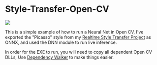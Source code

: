 # Style-Transfer-Open-CV

![](style-transfer/example/style_transfer.gif)

This is a simple example of how to run a Neural Net in Open CV, I've exported the "Picasso" style from my [Realtime Style Transfer Project](https://github.com/NeuralVFX/real-time-style-transfer) as ONNX, and used the DNN module to run live inference.

In order for the EXE to run, you will need to copy all dependent Open CV DLLs, Use [Dependency Walker](http://www.dependencywalker.com/) to make things easier.
